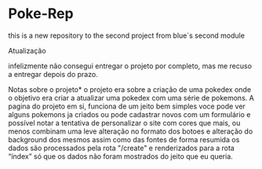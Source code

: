 # Poke-Rep
this is a new repository to the second project from blue`s second module

Atualização

infelizmente não consegui entregar o projeto por completo, mas me recuso a entregar depois do prazo.

Notas sobre o projeto*
o projeto era sobre a criação de uma pokedex
onde o objetivo era criar a atualizar uma pokedex com uma série de pokemons.
A pagina do projeto em si, funciona de um jeito bem simples voce pode ver alguns pokemons ja criados
ou pode cadastrar novos com um formulário e possível notar a tentativa de personalizar o site com cores que mais, ou menos combinam uma leve alteração no formato dos botoes e alteração do background dos mesmos
assim como das fontes
de forma resumida os dados são processados pela rota "/create"
e renderizados para a rota “índex”
só que os dados não foram mostrados do jeito que eu queria.
